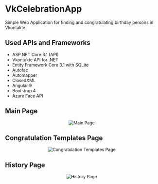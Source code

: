 # VkCelebrationApp
Simple Web Application for finding and congratulating birthday persons in Vkontakte.

## Used APIs and Frameworks
  * ASP.NET Core 3.1 (API)
  * Vkontakte API for .NET
  * Entity Framework Core 3.1 with SQLite
  * Autofac
  * Automapper
  * ClosedXML
  * Angular 9
  * Bootstrap 4
  * Azure Face API
  
## Main Page
<p align="center">
 <img src="https://d.radikal.ru/d08/1909/5e/7655fbe7ccb0.png" alt="Main Page" />
</p>

## Congratulation Templates Page
<p align="center">
 <img src="https://a.radikal.ru/a30/1909/a6/bfd14f64c361.png" alt="Congratulation Templates Page" />
</p>

## History Page
<p align="center">
 <img src="https://d.radikal.ru/d30/1909/f9/188d91c54e4f.png" alt="History Page" />
</p>
